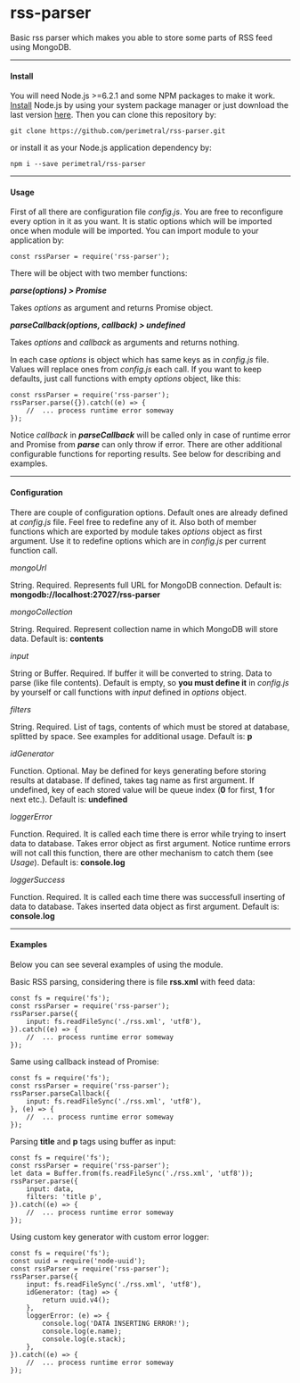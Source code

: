 rss-parser
===================
Basic rss parser which makes you able to store some parts of RSS feed using MongoDB.

----------
#### Install
You will need Node.js >=6.2.1 and some NPM packages to make it work. [Install](https://nodejs.org/en/download/package-manager/) Node.js by using your system package manager or just download the last version [here](https://nodejs.org/en/download/current/). Then you can clone this repository by:
```
git clone https://github.com/perimetral/rss-parser.git
```
or install it as your Node.js application dependency by:
```
npm i --save perimetral/rss-parser
```    
----------
#### Usage
First of all there are configuration file *config.js*. You are free to reconfigure every option in it as you want. It is static options which will be imported once when module will be imported. You can import module to your application by:
```
const rssParser = require('rss-parser');
```
 There will be object with two member functions:
 
***parse(options) > Promise***

Takes *options* as argument and returns Promise object.

***parseCallback(options, callback) > undefined***

Takes *options* and *callback* as arguments and returns nothing.

In each case *options* is object which has same keys as in *config.js* file. Values will replace ones from *config.js* each call. If you want to keep defaults, just call functions with empty *options* object, like this:
```
const rssParser = require('rss-parser');
rssParser.parse({}).catch((e) => {
    //  ... process runtime error someway
});
```
Notice *callback* in ***parseCallback*** will be called only in case of runtime error and Promise from ***parse*** can only throw if error. There are other additional configurable functions for reporting results. See below for describing and examples.

----------
#### Configuration
There are couple of configuration options. Default ones are already defined at *config.js* file. Feel free to redefine any of it. Also both of member functions which are exported by module takes *options* object as first argument. Use it to redefine options which are in *config.js* per current function call.

*mongoUrl*

String. Required. Represents full URL for MongoDB connection.
Default is: **mongodb://localhost:27027/rss-parser**


*mongoCollection*

String. Required. Represent collection name in which MongoDB will store data.
Default is: **contents**


*input*

String or Buffer. Required. If buffer it will be converted to string. Data to parse (like file contents).
Default is empty, so **you must define it** in *config.js* by yourself or call functions with *input* defined in *options* object.


*filters*

String. Required. List of tags, contents of which must be stored at database, splitted by space. See examples for additional usage.
Default is: **p**


*idGenerator*

Function. Optional. May be defined for keys generating before storing results at database. If defined, takes tag name as first argument. If undefined, key of each stored value will be queue index (**0** for first, **1** for next etc.).
Default is: **undefined**


*loggerError*

Function. Required. It is called each time there is error while trying to insert data to database. Takes error object as first argument. Notice runtime errors will not call this function, there are other mechanism to catch them (see *Usage*).
Default is: **console.log**


*loggerSuccess*

Function. Required. It is called each time there was successfull inserting of data to database. Takes inserted data object as first argument.
Default is: **console.log**


----
#### Examples
Below you can see several examples of using the module.

Basic RSS parsing, considering there is file **rss.xml** with feed data:
```
const fs = require('fs');
const rssParser = require('rss-parser');
rssParser.parse({
    input: fs.readFileSync('./rss.xml', 'utf8'),
}).catch((e) => {
    //  ... process runtime error someway
});
```
Same using callback instead of Promise:
```
const fs = require('fs');
const rssParser = require('rss-parser');
rssParser.parseCallback({
    input: fs.readFileSync('./rss.xml', 'utf8'),
}, (e) => {
    //  ... process runtime error someway
});
```
Parsing **title** and **p** tags using buffer as input:
```
const fs = require('fs');
const rssParser = require('rss-parser');
let data = Buffer.from(fs.readFileSync('./rss.xml', 'utf8'));
rssParser.parse({
    input: data,
    filters: 'title p',
}).catch((e) => {
    //  ... process runtime error someway
});
```
Using custom key generator with custom error logger:
```
const fs = require('fs');
const uuid = require('node-uuid');
const rssParser = require('rss-parser');
rssParser.parse({
    input: fs.readFileSync('./rss.xml', 'utf8'),
    idGenerator: (tag) => {
        return uuid.v4();
    },
    loggerError: (e) => {
        console.log('DATA INSERTING ERROR!');
        console.log(e.name);
        console.log(e.stack);
    },
}).catch((e) => {
    //  ... process runtime error someway
});
```
